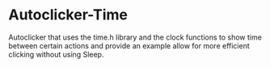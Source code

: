 # Autoclicker-Time
Autoclicker that uses the time.h library and the clock functions to show time between certain actions and provide an example allow for more efficient clicking without using Sleep.

